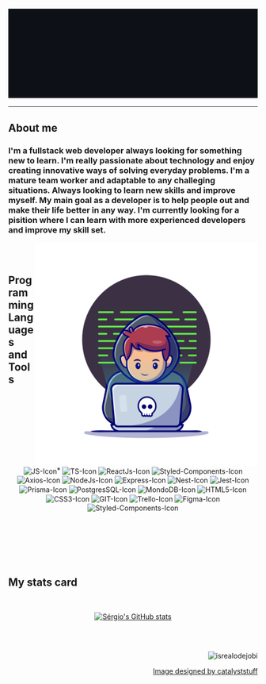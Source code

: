 <p align="center">
  <img src="https://github.com/Ginhu/Ginhu/blob/main/assets/greetings.gif" alt="Hey there! I'm Sérgio 👋 Welcome to my gitHub Page ❤️">
</p>

---

<h2> About me</h2>

<h3>I'm a fullstack web developer always looking for something new to learn. I'm really passionate about technology and enjoy creating innovative ways of solving everyday problems. I'm a mature team worker and adaptable to any challeging situations. Always looking to learn new skills and improve myself. My main goal as a developer is to help people out and make their life better in any way. I'm currently looking for a pisition where I can learn with more experienced developers and improve my skill set.</h3>
<img src="./assets/Dev.png" align="right" alt="dev-image" width="450"/>


<br><br><h2> Programming Languages and Tools</h2>

<div style="display: inline_block" align="center" gap="50px"><br>
  <img align="center" alt="JS-Icon" src="https://img.shields.io/badge/JavaScript-F7DF1E.svg?style=for-the-badge&logo=JavaScript&logoColor=black" />*
  <img align="center" alt="TS-Icon" src="https://img.shields.io/badge/TypeScript-3178C6.svg?style=for-the-badge&logo=TypeScript&logoColor=white" />
  <img align="center" alt="ReactJs-Icon" src="https://img.shields.io/badge/React-61DAFB.svg?style=for-the-badge&logo=React&logoColor=black" />
  <img align="center" alt="Styled-Components-Icon" src="https://img.shields.io/badge/styledcomponents-DB7093.svg?style=for-the-badge&logo=styled-components&logoColor=white" />
  <img align="center" alt="Axios-Icon" src="https://img.shields.io/badge/Axios-5A29E4.svg?style=for-the-badge&logo=Axios&logoColor=white" />
  <img align="center" alt="NodeJs-Icon" src="https://img.shields.io/badge/Node.js-339933.svg?style=for-the-badge&logo=nodedotjs&logoColor=white" />
  <img align="center" alt="Express-Icon" src="https://img.shields.io/badge/Express-000000.svg?style=for-the-badge&logo=Express&logoColor=white" />
  <img align="center" alt="Nest-Icon" src="https://img.shields.io/badge/NestJS-E0234E.svg?style=for-the-badge&logo=NestJS&logoColor=white" />
  <img align="center" alt="Jest-Icon" src="https://img.shields.io/badge/Jest-C21325.svg?style=for-the-badge&logo=Jest&logoColor=white" />
  <img align="center" alt="Prisma-Icon" src="https://img.shields.io/badge/Prisma-2D3748.svg?style=for-the-badge&logo=Prisma&logoColor=white" />
  <img align="center" alt="PostgresSQL-Icon" src="https://img.shields.io/badge/PostgreSQL-4169E1.svg?style=for-the-badge&logo=PostgreSQL&logoColor=white" />
  <img align="center" alt="MondoDB-Icon" src="https://img.shields.io/badge/MongoDB-47A248.svg?style=for-the-badge&logo=MongoDB&logoColor=white" />
  <img align="center" alt="HTML5-Icon" src="https://img.shields.io/badge/HTML5-E34F26.svg?style=for-the-badge&logo=HTML5&logoColor=white" />
  <img align="center" alt="CSS3-Icon" src="https://img.shields.io/badge/CSS3-1572B6.svg?style=for-the-badge&logo=CSS3&logoColor=white" />
  <img align="center" alt="GIT-Icon" src="https://img.shields.io/badge/Git-F05032.svg?style=for-the-badge&logo=Git&logoColor=white" />
  <img align="center" alt="Trello-Icon" src="https://img.shields.io/badge/Trello-0052CC.svg?style=for-the-badge&logo=Trello&logoColor=white" />
  <img align="center" alt="Figma-Icon" src="https://img.shields.io/badge/Figma-F24E1E.svg?style=for-the-badge&logo=Figma&logoColor=white" />
  <img align="center" alt="Styled-Components-Icon" src="" />
  
</div><br>

<br><br><br><br><h2> My stats card</h2>

<div align="center"><br>
  
[![Sérgio's GitHub stats](https://github-readme-stats.vercel.app/api?username=Ginhu&show_icons=true&theme=tokyonight&count_private=true)](https://github.com/anuraghazra/github-readme-stats)
</div><br><br>

<p align="right"> <img src="https://komarev.com/ghpvc/?username=Ginhu&label=Profile%20views&color=0e75b6&style=flat" alt="isrealodejobi" />
</p>
<p align="right"><a href="http://www.freepik.com">Image designed by catalyststuff</a></p>
